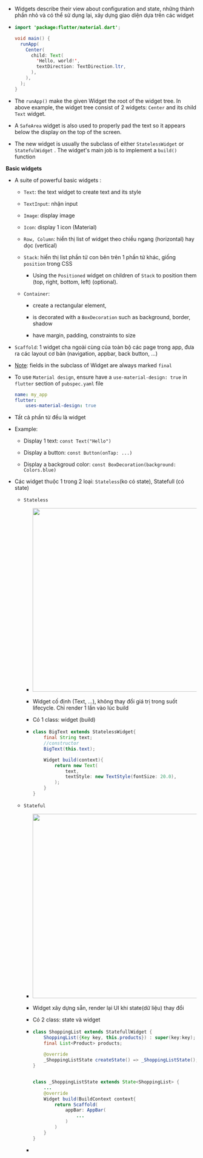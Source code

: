 - Widgets describe their view about configuration and state, những thành phần nhỏ và có thể sử dụng lại, xây dựng giao diện dựa trên các widget

- ```java
  import 'package:flutter/material.dart';
  
  void main() {
    runApp(
      Center(
        child: Text(
          'Hello, world!',
          textDirection: TextDirection.ltr,
        ),
      ),
    );
  }
  ```

- The `runApp()` make the given Widget the root of the widget tree. In above example, the widget tree consist of 2 widgets: `Center` and its child `Text` widget.

- A `SafeArea` widget is also used to properly pad the text so it appears below the display on the top of the screen.

- The new widget is usually the subclass of either `StatelessWidget` or `StatefulWidget` . The widget's main job is to implement a `build()` function

**Basic widgets**

- A suite of powerful basic widgets :
  
  - `Text`: the text widget to create text and its style 
  
  - `TextInput`: nhận input
  
  - `Image`: display image
  
  - `Icon`: display 1 icon (Material)
  
  - `Row, Column`:  hiển thị list of widget theo chiều ngang (horizontal) hay dọc (vertical) 
  
  - `Stack`:  hiển thị list phần tử con bên trên 1 phần tử khác, giống `position` trong CSS
    
    - Using the `Positioned` widget on children of `Stack` to position them (top, right, bottom, left) (optional). 
  
  - `Container`: 
    
    - create a rectangular element,
    
    - is decorated with a `BoxDecoration` such as background, border, shadow 
    
    - have margin, padding, constraints to size

- `Scaffold`: 1 widget cha ngoài cùng của toàn bộ các page trong app, đưa ra các layout cơ bản (navigation, appbar, back button, ...)

- <u>Note</u>: fields in the subclass of Widget are always marked `final`

- To use `Material design`, ensure have a `use-material-design: true` in `flutter` section of `pubspec.yaml` file
  
  ```yaml
  name: my_app
  flutter:
      uses-material-design: true
  ```

- Tất cả phần từ đều là widget

- Example:
  
  - Display 1 text: `const Text("Hello")`
  
  - Display a button: `const Button(onTap: ...)`
  
  - Display a backgroud color: `const BoxDecoration(background: Colors.blue)`

- Các widget thuộc 1 trong 2 loại: `Stateless`(ko có state), Statefull (có state)
  
  - `Stateless`
    
    - <img title="" src="file:///E:/OJT/Flutter/img/stateless.png" alt="" width="484">
    
    - Widget cố định (Text, ...), không thay đổi giá trị trong suốt lifecycle. Chỉ render 1 lần vào lúc build
    
    - Có 1 class: widget (build)
    
    - ```java
      class BigText extends StatelessWidget{
          final String text;
          //constructor
          BigText(this.text);
      
          Widget build(context){
              return new Text(
                  text,
                  textStyle: new TextStyle(fontSize: 20.0),
              );
          }
      }
      ```
  
  - `Stateful`
    
    - <img src="file:///E:/OJT/Flutter/img/statefull.png" title="" alt="" width="486">
    
    - Widget xây dựng sẵn, render lại UI khi state(dữ liệu) thay đổi
    
    - Có 2 class: state và widget 
    
    - ```java
      class ShoppingList extends StatefullWidget {
          ShoppingList({Key key, this.products}) : super(key:key);
          final List<Product> products;
          
          @override
          _ShoppingListState createState() => _ShoppingListState();
      }
      
      
      class _ShoppingListState extends State<ShoppingList> {
          ...
          @override 
          Widget build(BuildContext context{
              return Scaffold(
                  appBar: AppBar(
                      ...
                  )
              )
          }
      }
      
      ```
    
    - 
